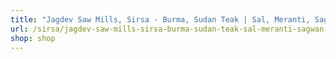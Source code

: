 ```yaml
---
title: "Jagdev Saw Mills, Sirsa - Burma, Sudan Teak | Sal, Meranti, Sagwan Wood, Pine Wholesale Suppliers & Trading of Teak Wood"
url: /sirsa/jagdev-saw-mills-sirsa-burma-sudan-teak-sal-meranti-sagwan-wood-pine-wholesale-suppliers-and-trading-of-teak-wood/
shop: shop
---
```

